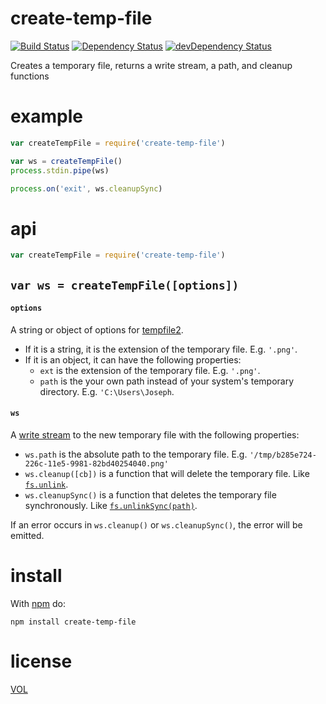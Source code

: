 create-temp-file
================

[![Build Status](https://travis-ci.org/ArtskydJ/create-temp-file.svg)](https://travis-ci.org/ArtskydJ/create-temp-file)
[![Dependency Status](https://david-dm.org/artskydj/create-temp-file.svg)](https://david-dm.org/artskydj/create-temp-file)
[![devDependency Status](https://david-dm.org/artskydj/create-temp-file/dev-status.svg)](https://david-dm.org/artskydj/create-temp-file#info=devDependencies)

Creates a temporary file, returns a write stream, a path, and cleanup functions

# example

```js
var createTempFile = require('create-temp-file')

var ws = createTempFile()
process.stdin.pipe(ws)

process.on('exit', ws.cleanupSync)
```

# api

```js
var createTempFile = require('create-temp-file')
```

## `var ws = createTempFile([options])`

#### `options`

A string or object of options for [tempfile2](https://github.com/kikobeats/tempfile2).

- If it is a string, it is the extension of the temporary file. E.g. `'.png'`.
- If it is an object, it can have the following properties:
	- `ext` is the extension of the temporary file. E.g. `'.png'`.
	- `path` is the your own path instead of your system's temporary directory. E.g. `'C:\Users\Joseph`.

#### `ws`

A [write stream](https://nodejs.org/api/fs.html#fs_class_fs_writestream) to the new temporary file with the following properties:

- `ws.path` is the absolute path to the temporary file. E.g. `'/tmp/b285e724-226c-11e5-9981-82bd40254040.png'`
- `ws.cleanup([cb])` is a function that will delete the temporary file. Like [`fs.unlink`](https://nodejs.org/api/fs.html#fs_fs_unlink_path_callback).
- `ws.cleanupSync()` is a function that deletes the temporary file synchronously. Like [`fs.unlinkSync(path)`](https://nodejs.org/api/fs.html#fs_fs_unlinksync_path).

If an error occurs in `ws.cleanup()` or `ws.cleanupSync()`, the error will be emitted.

# install

With [npm](https://npmjs.com/) do:

```
npm install create-temp-file
```

# license

[VOL](http://veryopenlicense.com/)
